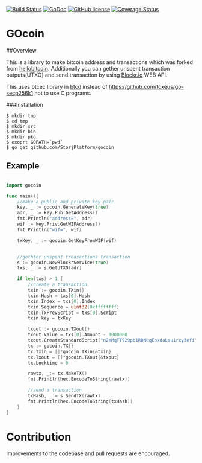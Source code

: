 [![Build Status](https://travis-ci.org/StorjPlatform/gocoin.svg?branch=master)](https://travis-ci.org/StorjPlatform/gocoin)
[![GoDoc](https://godoc.org/github.com/StorjPlatform/gocoin?status.svg)](https://godoc.org/github.com/StorjPlatform/gocoin)
[![GitHub license](https://img.shields.io/badge/license-MIT-blue.svg)](https://raw.githubusercontent.com/StorjPlatform/gocoin/master/LICENSE)
[![Coverage Status](https://coveralls.io/repos/StorjPlatform/gocoin/badge.svg?branch=master)](https://coveralls.io/r/StorjPlatform/gocoin?branch=master)


# GOcoin 

##Overview

This is a library to make bitcoin address and transactions which was forked from [hellobitcoin](https://github.com/prettymuchbryce/hellobitcoin).
Additionally you can gether unspent transaction outputs(UTXO) and send transaction by using [Blockr.io](http://blockr.io) WEB API.

This uses btcec library in [btcd](https://github.com/btcsuite/btcd) instead of https://github.com/toxeus/go-secp256k1
not to use C programs.


###Installation

    $ mkdir tmp
    $ cd tmp
    $ mkdir src
    $ mkdir bin
    $ mkdir pkg
    $ exoprt GOPATH=`pwd`
    $ go get github.com/StorjPlatform/gocoin


## Example
```go

import gocoin

func main(){
	//make a public and private key pair.
	key, _ := gocoin.GenerateKey(true)
	adr, _ := key.Pub.GetAddress()
	fmt.Println("address=", adr)
	wif := key.Priv.GetWIFAddress()
	fmt.Println("wif=", wif)

	txKey, _ := gocoin.GetKeyFromWIF(wif)


	//gethter unspent trnasactions transaction
	s := gocoin.NewBlockrService(true)
	txs, _ := s.GetUTXO(adr)

	if len(txs) > 1 {
		//create a transaction.
		txin := gocoin.TXin{}
		txin.Hash = txs[0].Hash
		txin.Index = txs[0].Index
		txin.Sequence = uint32(0xffffffff)
		txin.TxPrevScript = txs[0].Script
		txin.key = txKey

		txout := gocoin.TXout{}
		txout.Value = txs[0].Amount - 1000000
		txout.CreateStandardScript("n2eMqTT929pb1RDNuqEnxdaLau1rxy3efi")
		tx := gocoin.TX{}
		tx.Txin = []*gocoin.TXin{&txin}
		tx.Txout = []*gocoin.TXout{&txout}
		tx.Locktime = 0

		rawtx, _:= tx.MakeTX()
		fmt.Println(hex.EncodeToString(rawtx))

	    //send a transaction
		txHash, _:= s.SendTX(rawtx)
		fmt.Println(hex.EncodeToString(txHash))
	}
}
````



# Contribution
Improvements to the codebase and pull requests are encouraged.


